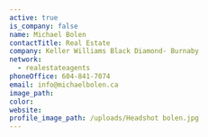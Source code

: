 ```yaml
---
active: true
is_company: false
name: Michael Bolen
contactTitle: Real Estate
company: Keller Williams Black Diamond- Burnaby
network:
  - realestateagents
phoneOffice: 604-841-7074
email: info@michaelbolen.ca
image_path:
color:
website:
profile_image_path: /uploads/Headshot bolen.jpg
---
```

